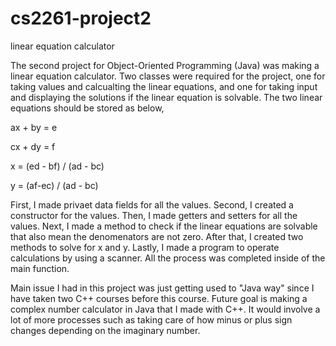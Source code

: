 # cs2261-project2
linear equation calculator

  The second project for Object-Oriented Programming (Java) was making a 
linear equation calculator. Two classes were required for the project, one for 
taking values and calcualting the linear equations, and one for taking input 
and displaying the solutions if the linear equation is solvable.
	The two linear equations should be stored as below,

ax + by = e

cx + dy = f

x = (ed - bf) / (ad - bc)

y = (af-ec) / (ad - bc)

First, I made privaet data fields for all the values. Second, I 
created a constructor for the values. Then, I made getters and setters for all
the values. Next, I made a method to check if the linear equations are 
solvable that also mean the denomenators are not zero. After that, I created
two methods to solve for x and y. Lastly, I made a program to operate calculations
by using a scanner. All the process was completed inside of the main function. 
	
Main issue I had in this project was just getting used to
"Java way" since I have taken two C++ courses before this course. Future goal is 
making a complex number calculator in Java that I made with C++. It would 
involve a lot of more processes such as taking care of how minus or plus sign
changes depending on the imaginary number.

